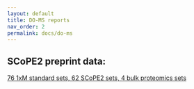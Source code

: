 ```yaml
---
layout: default
title: DO-MS reports
nav_order: 2
permalink: docs/do-ms
---
```


## SCoPE2 preprint data: 

[76 1xM standard sets, 62 SCoPE2 sets, 4 bulk proteomics sets](http://slavovlab.net/scope2/DO-MS_Report_FP94-97.html)